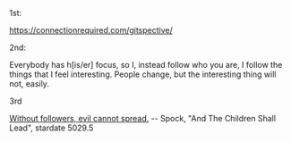 1st: 

https://connectionrequired.com/gitspective/

2nd:

Everybody has h[is/er] focus, so I, instead follow who you are, I follow the things that I feel interesting. People change, but the interesting thing will not, easily.


3rd

[Without followers, evil cannot spread.](https://www.hollywoodreporter.com/heat-vision/star-trek-quotes-leonard-nimoy-778305)
                -- Spock, "And The Children Shall Lead", stardate 5029.5
